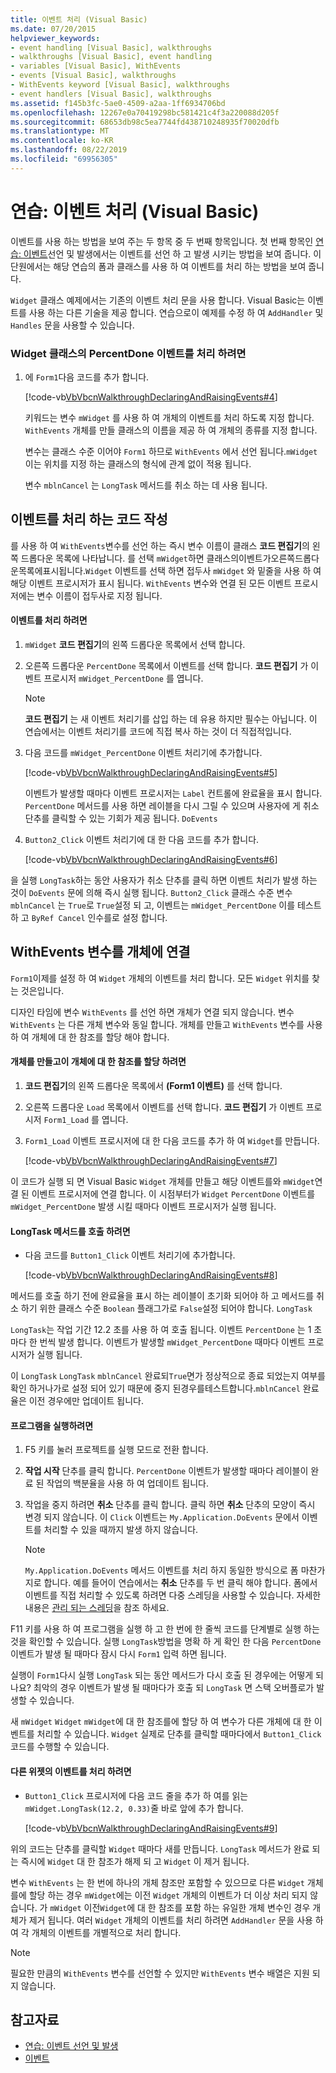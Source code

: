 ```yaml
---
title: 이벤트 처리 (Visual Basic)
ms.date: 07/20/2015
helpviewer_keywords:
- event handling [Visual Basic], walkthroughs
- walkthroughs [Visual Basic], event handling
- variables [Visual Basic], WithEvents
- events [Visual Basic], walkthroughs
- WithEvents keyword [Visual Basic], walkthroughs
- event handlers [Visual Basic], walkthroughs
ms.assetid: f145b3fc-5ae0-4509-a2aa-1ff6934706bd
ms.openlocfilehash: 12267e0a70419298bc581421c4f3a220088d205f
ms.sourcegitcommit: 68653db98c5ea7744fd438710248935f70020dfb
ms.translationtype: MT
ms.contentlocale: ko-KR
ms.lasthandoff: 08/22/2019
ms.locfileid: "69956305"
---
```

# <a name="walkthrough-handling-events-visual-basic"></a>연습: 이벤트 처리 (Visual Basic)
이벤트를 사용 하는 방법을 보여 주는 두 항목 중 두 번째 항목입니다. 첫 번째 항목인 [연습: 이벤트](../../../../visual-basic/programming-guide/language-features/events/walkthrough-declaring-and-raising-events.md)선언 및 발생에서는 이벤트를 선언 하 고 발생 시키는 방법을 보여 줍니다. 이 단원에서는 해당 연습의 폼과 클래스를 사용 하 여 이벤트를 처리 하는 방법을 보여 줍니다.  
  
 `Widget` 클래스 예제에서는 기존의 이벤트 처리 문을 사용 합니다. Visual Basic는 이벤트를 사용 하는 다른 기술을 제공 합니다. 연습으로이 예제를 수정 하 여 `AddHandler` 및 `Handles` 문을 사용할 수 있습니다.  
  
### <a name="to-handle-the-percentdone-event-of-the-widget-class"></a>Widget 클래스의 PercentDone 이벤트를 처리 하려면  
  
1. 에 `Form1`다음 코드를 추가 합니다.  
  
     [!code-vb[VbVbcnWalkthroughDeclaringAndRaisingEvents#4](~/samples/snippets/visualbasic/VS_Snippets_VBCSharp/VbVbcnWalkthroughDeclaringAndRaisingEvents/VB/Form1.vb#4)]  
  
     키워드는 변수 `mWidget` 를 사용 하 여 개체의 이벤트를 처리 하도록 지정 합니다. `WithEvents` 개체를 만들 클래스의 이름을 제공 하 여 개체의 종류를 지정 합니다.  
  
     변수는 클래스 수준 이어야 `Form1` 하므로 `WithEvents` 에서 선언 됩니다.`mWidget` 이는 위치를 지정 하는 클래스의 형식에 관계 없이 적용 됩니다.  
  
     변수 `mblnCancel` 는 `LongTask` 메서드를 취소 하는 데 사용 됩니다.  
  
## <a name="writing-code-to-handle-an-event"></a>이벤트를 처리 하는 코드 작성  
 를 사용 하 여 `WithEvents`변수를 선언 하는 즉시 변수 이름이 클래스 **코드 편집기**의 왼쪽 드롭다운 목록에 나타납니다. 를 선택 `mWidget`하면 클래스의이벤트가오른쪽드롭다운목록에표시됩니다.`Widget` 이벤트를 선택 하면 접두사 `mWidget` 와 밑줄을 사용 하 여 해당 이벤트 프로시저가 표시 됩니다. `WithEvents` 변수와 연결 된 모든 이벤트 프로시저에는 변수 이름이 접두사로 지정 됩니다.  
  
#### <a name="to-handle-an-event"></a>이벤트를 처리 하려면  
  
1. `mWidget` **코드 편집기**의 왼쪽 드롭다운 목록에서 선택 합니다.  
  
2. 오른쪽 드롭다운 `PercentDone` 목록에서 이벤트를 선택 합니다. **코드 편집기** 가 이벤트 프로시저 `mWidget_PercentDone` 를 엽니다.  
  
    > [!NOTE]
    > **코드 편집기** 는 새 이벤트 처리기를 삽입 하는 데 유용 하지만 필수는 아닙니다. 이 연습에서는 이벤트 처리기를 코드에 직접 복사 하는 것이 더 직접적입니다.  
  
3. 다음 코드를 `mWidget_PercentDone` 이벤트 처리기에 추가합니다.  
  
     [!code-vb[VbVbcnWalkthroughDeclaringAndRaisingEvents#5](~/samples/snippets/visualbasic/VS_Snippets_VBCSharp/VbVbcnWalkthroughDeclaringAndRaisingEvents/VB/Form1.vb#5)]  
  
     이벤트가 발생할 때마다 이벤트 프로시저는 `Label` 컨트롤에 완료율을 표시 합니다. `PercentDone` 메서드를 사용 하면 레이블을 다시 그릴 수 있으며 사용자에 게 취소 단추를 클릭할 수 있는 기회가 제공 됩니다. `DoEvents`  
  
4. `Button2_Click` 이벤트 처리기에 대 한 다음 코드를 추가 합니다.  
  
     [!code-vb[VbVbcnWalkthroughDeclaringAndRaisingEvents#6](~/samples/snippets/visualbasic/VS_Snippets_VBCSharp/VbVbcnWalkthroughDeclaringAndRaisingEvents/VB/Form1.vb#6)]  
  
 을 실행 `LongTask`하는 동안 사용자가 취소 단추를 클릭 하면 이벤트 처리가 발생 하는 것이 `DoEvents` 문에 의해 즉시 실행 됩니다. `Button2_Click` 클래스 수준 변수 `mblnCancel` 는 `True`로 `True`설정 되 고, 이벤트는 `mWidget_PercentDone` 이를 테스트 하 고 `ByRef Cancel` 인수를로 설정 합니다.  
  
## <a name="connecting-a-withevents-variable-to-an-object"></a>WithEvents 변수를 개체에 연결  
 `Form1`이제를 설정 하 여 `Widget` 개체의 이벤트를 처리 합니다. 모든 `Widget` 위치를 찾는 것은입니다.  
  
 디자인 타임에 변수 `WithEvents` 를 선언 하면 개체가 연결 되지 않습니다. 변수 `WithEvents` 는 다른 개체 변수와 동일 합니다. 개체를 만들고 `WithEvents` 변수를 사용 하 여 개체에 대 한 참조를 할당 해야 합니다.  
  
#### <a name="to-create-an-object-and-assign-a-reference-to-it"></a>개체를 만들고이 개체에 대 한 참조를 할당 하려면  
  
1. **코드 편집기**의 왼쪽 드롭다운 목록에서 **(Form1 이벤트)** 를 선택 합니다.  
  
2. 오른쪽 드롭다운 `Load` 목록에서 이벤트를 선택 합니다. **코드 편집기** 가 이벤트 프로시저 `Form1_Load` 를 엽니다.  
  
3. `Form1_Load` 이벤트 프로시저에 대 한 다음 코드를 추가 하 여 `Widget`를 만듭니다.  
  
     [!code-vb[VbVbcnWalkthroughDeclaringAndRaisingEvents#7](~/samples/snippets/visualbasic/VS_Snippets_VBCSharp/VbVbcnWalkthroughDeclaringAndRaisingEvents/VB/Form1.vb#7)]  
  
 이 코드가 실행 되 면 Visual Basic `Widget` 개체를 만들고 해당 이벤트를와 `mWidget`연결 된 이벤트 프로시저에 연결 합니다. 이 시점부터가 `Widget` `PercentDone` 이벤트를 `mWidget_PercentDone` 발생 시킬 때마다 이벤트 프로시저가 실행 됩니다.  
  
#### <a name="to-call-the-longtask-method"></a>LongTask 메서드를 호출 하려면  
  
- 다음 코드를 `Button1_Click` 이벤트 처리기에 추가합니다.  
  
     [!code-vb[VbVbcnWalkthroughDeclaringAndRaisingEvents#8](~/samples/snippets/visualbasic/VS_Snippets_VBCSharp/VbVbcnWalkthroughDeclaringAndRaisingEvents/VB/Form1.vb#8)]  
  
 메서드를 호출 하기 전에 완료율을 표시 하는 레이블이 초기화 되어야 하 고 메서드를 취소 하기 위한 클래스 수준 `Boolean` 플래그가로 `False`설정 되어야 합니다. `LongTask`  
  
 `LongTask`는 작업 기간 12.2 초를 사용 하 여 호출 됩니다. 이벤트 `PercentDone` 는 1 초 마다 한 번씩 발생 합니다. 이벤트가 발생할 `mWidget_PercentDone` 때마다 이벤트 프로시저가 실행 됩니다.  
  
 이 `LongTask` `LongTask` `mblnCancel` 완료되`True`면가 정상적으로 종료 되었는지 여부를 확인 하거나가로 설정 되어 있기 때문에 중지 된경우를테스트합니다.`mblnCancel` 완료율은 이전 경우에만 업데이트 됩니다.  
  
#### <a name="to-run-the-program"></a>프로그램을 실행하려면  
  
1. F5 키를 눌러 프로젝트를 실행 모드로 전환 합니다.  
  
2. **작업 시작** 단추를 클릭 합니다. `PercentDone` 이벤트가 발생할 때마다 레이블이 완료 된 작업의 백분율을 사용 하 여 업데이트 됩니다.  
  
3. 작업을 중지 하려면 **취소** 단추를 클릭 합니다. 클릭 하면 **취소** 단추의 모양이 즉시 변경 되지 않습니다. 이 `Click` 이벤트는 `My.Application.DoEvents` 문에서 이벤트를 처리할 수 있을 때까지 발생 하지 않습니다.  
  
    > [!NOTE]
    > `My.Application.DoEvents` 메서드 이벤트를 처리 하지 동일한 방식으로 폼 마찬가지로 합니다. 예를 들어이 연습에서는 **취소** 단추를 두 번 클릭 해야 합니다. 폼에서 이벤트를 직접 처리할 수 있도록 하려면 다중 스레딩을 사용할 수 있습니다. 자세한 내용은 [관리 되는 스레딩](../../../../standard/threading/index.md)을 참조 하세요.
  
 F11 키를 사용 하 여 프로그램을 실행 하 고 한 번에 한 줄씩 코드를 단계별로 실행 하는 것을 확인할 수 있습니다. 실행 `LongTask`방법을 명확 하 게 확인 한 다음 `PercentDone` 이벤트가 발생 될 때마다 잠시 다시 `Form1` 입력 하면 됩니다.  
  
 실행이 `Form1`다시 실행 `LongTask` 되는 동안 메서드가 다시 호출 된 경우에는 어떻게 되나요? 최악의 경우 이벤트가 발생 될 때마다가 호출 되 `LongTask` 면 스택 오버플로가 발생할 수 있습니다.  
  
 새 `mWidget` `Widget` `mWidget`에 대 한 참조를에 할당 하 여 변수가 다른 개체에 대 한 이벤트를 처리할 수 있습니다. `Widget` 실제로 단추를 클릭할 때마다에서 `Button1_Click` 코드를 수행할 수 있습니다.  
  
#### <a name="to-handle-events-for-a-different-widget"></a>다른 위젯의 이벤트를 처리 하려면  
  
- `Button1_Click` 프로시저에 다음 코드 줄을 추가 하 여를 읽는 `mWidget.LongTask(12.2, 0.33)`줄 바로 앞에 추가 합니다.  
  
     [!code-vb[VbVbcnWalkthroughDeclaringAndRaisingEvents#9](~/samples/snippets/visualbasic/VS_Snippets_VBCSharp/VbVbcnWalkthroughDeclaringAndRaisingEvents/VB/Form1.vb#9)]  
  
 위의 코드는 단추를 클릭할 `Widget` 때마다 새를 만듭니다. `LongTask` 메서드가 완료 되는 즉시에 `Widget` 대 한 참조가 해제 되 고 `Widget` 이 제거 됩니다.  
  
 변수 `WithEvents` 는 한 번에 하나의 개체 참조만 포함할 수 있으므로 다른 `Widget` 개체를에 할당 하는 경우 `mWidget`에는 이전 `Widget` 개체의 이벤트가 더 이상 처리 되지 않습니다. 가 `mWidget` 이전`Widget`에 대 한 참조를 포함 하는 유일한 개체 변수인 경우 개체가 제거 됩니다. 여러 `Widget` 개체의 이벤트를 처리 하려면 `AddHandler` 문을 사용 하 여 각 개체의 이벤트를 개별적으로 처리 합니다.  
  
> [!NOTE]
> 필요한 만큼의 `WithEvents` 변수를 선언할 수 있지만 `WithEvents` 변수 배열은 지원 되지 않습니다.  
  
## <a name="see-also"></a>참고자료

- [연습: 이벤트 선언 및 발생](../../../../visual-basic/programming-guide/language-features/events/walkthrough-declaring-and-raising-events.md)
- [이벤트](../../../../visual-basic/programming-guide/language-features/events/index.md)
